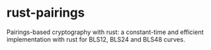 # rust-pairings
Pairings-based cryptography with rust: a constant-time and efficient implementation with rust for BLS12, BLS24 and BLS48 curves. 
